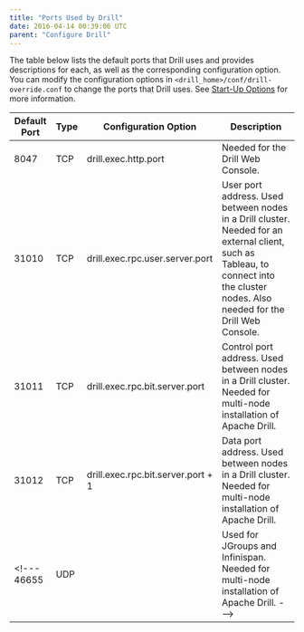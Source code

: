 ```yaml
---
title: "Ports Used by Drill"
date: 2016-04-14 00:39:06 UTC
parent: "Configure Drill"
---
```


The table below lists the default ports that Drill uses and provides descriptions for each, as well as the corresponding configuration option. You can modify the configuration options in `<drill_home>/conf/drill-override.conf` to change the ports that Drill uses. See [Start-Up Options]({{site.baseurl}}/docs/start-up-options/) for more information. 


| Default Port | Type | Configuration Option               | Description                                                                                                                                                                         |
|--------------|------|------------------------------------|-------------------------------------------------------------------------------------------------------------------------------------------------------------------------------------|
| 8047         | TCP  | drill.exec.http.port               | Needed for the Drill Web Console.                                                                                                                                                   |
| 31010        | TCP  | drill.exec.rpc.user.server.port    | User port address. Used between nodes in a Drill cluster. Needed for an external client, such as Tableau, to connect into the cluster nodes. Also needed for the Drill Web Console. |
| 31011        | TCP  | drill.exec.rpc.bit.server.port     | Control port address. Used between nodes in a Drill cluster. Needed for multi-node installation of Apache Drill.                                                                    |
| 31012        | TCP  | drill.exec.rpc.bit.server.port + 1 | Data port address. Used between nodes in a Drill cluster. Needed for multi-node installation of Apache Drill.                                                                       |
|<!--- 46655        | UDP  |                                    | Used for JGroups and Infinispan. Needed for multi-node installation of Apache Drill.                                                                                                --->|
